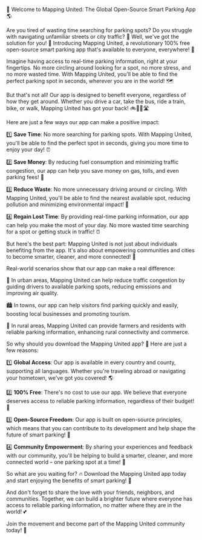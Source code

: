 🚀 Welcome to Mapping United: The Global Open-Source Smart Parking App 🌎

Are you tired of wasting time searching for parking spots? Do you struggle with navigating unfamiliar streets or city traffic? 🤯 Well, we've got the solution for you! 🎉 Introducing Mapping United, a revolutionary 100% free open-source smart parking app that's available to everyone, everywhere! 🌟

Imagine having access to real-time parking information, right at your fingertips. No more circling around looking for a spot, no more stress, and no more wasted time. With Mapping United, you'll be able to find the perfect parking spot in seconds, wherever you are in the world! 🗺️

But that's not all! Our app is designed to benefit everyone, regardless of how they get around. Whether you drive a car, take the bus, ride a train, bike, or walk, Mapping United has got your back! 🚲🚌🚂🛣️

Here are just a few ways our app can make a positive impact:

1️⃣ **Save Time**: No more searching for parking spots. With Mapping United, you'll be able to find the perfect spot in seconds, giving you more time to enjoy your day! ⏰

2️⃣ **Save Money**: By reducing fuel consumption and minimizing traffic congestion, our app can help you save money on gas, tolls, and even parking fees! 💸

3️⃣ **Reduce Waste**: No more unnecessary driving around or circling. With Mapping United, you'll be able to find the nearest available spot, reducing pollution and minimizing environmental impact! 🌿

4️⃣ **Regain Lost Time**: By providing real-time parking information, our app can help you make the most of your day. No more wasted time searching for a spot or getting stuck in traffic! ⏰

But here's the best part: Mapping United is not just about individuals benefiting from the app. It's also about empowering communities and cities to become smarter, cleaner, and more connected! 🌆

Real-world scenarios show that our app can make a real difference:

🌃 In urban areas, Mapping United can help reduce traffic congestion by guiding drivers to available parking spots, reducing emissions and improving air quality.

🏙️ In towns, our app can help visitors find parking quickly and easily, boosting local businesses and promoting tourism.

🌳 In rural areas, Mapping United can provide farmers and residents with reliable parking information, enhancing rural connectivity and commerce.

So why should you download the Mapping United app? 🤔 Here are just a few reasons:

1️⃣ **Global Access**: Our app is available in every country and county, supporting all languages. Whether you're traveling abroad or navigating your hometown, we've got you covered! 🌎

2️⃣ **100% Free**: There's no cost to use our app. We believe that everyone deserves access to reliable parking information, regardless of their budget! 💸

3️⃣ **Open-Source Freedom**: Our app is built on open-source principles, which means that you can contribute to its development and help shape the future of smart parking! 🤝

4️⃣ **Community Empowerment**: By sharing your experiences and feedback with our community, you'll be helping to build a smarter, cleaner, and more connected world – one parking spot at a time! 💪

So what are you waiting for? 🔥 Download the Mapping United app today and start enjoying the benefits of smart parking! 📲

And don't forget to share the love with your friends, neighbors, and communities. Together, we can build a brighter future where everyone has access to reliable parking information, no matter where they are in the world! 💕

Join the movement and become part of the Mapping United community today! 🌟